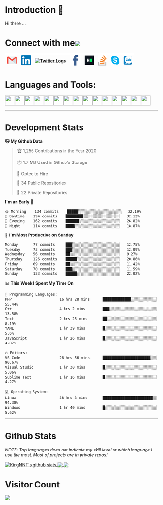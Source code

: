 # Introduction 👋
Hi there ...
# Connect with me<img src="https://github.com/TheDudeThatCode/TheDudeThatCode/blob/master/Assets/Handshake.gif" height="32px">

| [<img src="https://github.com/KingNNT/KingNNT/blob/master/Assets/Contact-Icon/Gmail.svg" alt="Gmail logo" height="32">](mailto:Dev.KingNNT@gmail.com) | [<img src="https://github.com/KingNNT/KingNNT/blob/master/Assets/Contact-Icon/Linkedin.svg" alt="Linkedin Logo" width="32">](https://in.linkedin.com/in/kingnnt) | [<img src="https://github.com/TheDudeThatCode/TheDudeThatCode/blob/master/Assets/Twitter.svg" alt="Twitter Logo" width="32">](https://twitter.com/King_NNT) | [<img src="https://github.com/KingNNT/KingNNT/blob/master/Assets/Contact-Icon/facebook.svg" alt="Facebook logo" width="34">](https://facebook.com/Kinggg.NNT) | [<img src="https://github.com/KingNNT/KingNNT/blob/master/Assets/Contact-Icon/HackerRank.svg" alt="HackerRank Logo" width="30">](https://www.hackerrank.com/Dev_KingNNT) | [<img src="https://github.com/KingNNT/KingNNT/blob/master/Assets/Contact-Icon/stackoverflow.svg" alt="Stackoverflow Logo" width="28">](https://stackoverflow.com/users/12560659/king-nnt) | [<img src="https://github.com/KingNNT/KingNNT/blob/master/Assets/Contact-Icon/skype.svg" alt="Skype Logo" width="28">](https://join.skype.com/invite/eqRpzcC8cGsf) | [<img src="https://github.com/KingNNT/KingNNT/blob/master/Assets/Contact-Icon/zalo.svg" alt="Zalo Logo" width="28">](https://zalo.me/kingnnt) | 
|:---:|:---:|:---:|:---:|:---:|:---:|:---:|:---:|

# Languages and Tools:
<img align='left' height="32" width="32" src="https://cdn.jsdelivr.net/npm/simple-icons@v3/icons/visualstudio.svg" />
<img align='left' height="32" width="32" src="https://cdn.jsdelivr.net/npm/simple-icons@v3/icons/sublimetext.svg" />
<img align='left' height="32" width="32" src="https://cdn.jsdelivr.net/npm/simple-icons@v3/icons/visualstudiocode.svg" />
<img align='left' height="32" width="32" src="https://cdn.jsdelivr.net/npm/simple-icons@v3/icons/jetbrains.svg" />

<img align='left' height="32" width="32" src="https://cdn.jsdelivr.net/npm/simple-icons@v3/icons/html5.svg" />
<img align='left' height="32" width="32" src="https://cdn.jsdelivr.net/npm/simple-icons@v3/icons/css3.svg" />
<img align='left' height="32" width="32" src="https://cdn.jsdelivr.net/npm/simple-icons@3.5.0/icons/bootstrap.svg" />

<img align='left' height="32" width="32" src="https://cdn.jsdelivr.net/npm/simple-icons@v3/icons/javascript.svg" />

<img align='left' height="32" width="32" src="https://cdn.jsdelivr.net/npm/simple-icons@v3/icons/php.svg" />
<img align='left' height="32" width="32" src="https://cdn.jsdelivr.net/npm/simple-icons@v3/icons/laravel.svg" />
<img align='left' height="32" width="32" src="https://cdn.jsdelivr.net/npm/simple-icons@3.5.0/icons/java.svg" />

<img align='left' height="32" width="32" src="https://cdn.jsdelivr.net/npm/simple-icons@v3/icons/mysql.svg" />
<img align='left' height="32" width="32" src="https://cdn.jsdelivr.net/npm/simple-icons@3.5.0/icons/microsoftsqlserver.svg" />
<img align='left' height="32" width="32" src="https://cdn.jsdelivr.net/npm/simple-icons@v3/icons/mongodb.svg" />
<img align='left' height="32" width="32" src="https://cdn.jsdelivr.net/npm/simple-icons@v3/icons/sqlite.svg" />

<br>
<br>

---

# Development Stats
<!--START_SECTION:waka-->
**🐱 My Github Data** 

> 🏆 1,256 Contributions in the Year 2020
 > 
> 📦 1.7 MB Used in Github's Storage 
 > 
> 💼 Opted to Hire
 > 
> 📜 34 Public Repositories
 > 
> 🔑 22 Private Repositories 

**I'm an Early 🐤** 

```text
🌞 Morning    134 commits    █████░░░░░░░░░░░░░░░░░░░░   22.19% 
🌆 Daytime    194 commits    ████████░░░░░░░░░░░░░░░░░   32.12% 
🌃 Evening    162 commits    ██████░░░░░░░░░░░░░░░░░░░   26.82% 
🌙 Night      114 commits    ████░░░░░░░░░░░░░░░░░░░░░   18.87%

```
📅 **I'm Most Productive on Sunday** 

```text
Monday       77 commits     ███░░░░░░░░░░░░░░░░░░░░░░   12.75% 
Tuesday      73 commits     ███░░░░░░░░░░░░░░░░░░░░░░   12.09% 
Wednesday    56 commits     ██░░░░░░░░░░░░░░░░░░░░░░░   9.27% 
Thursday     126 commits    █████░░░░░░░░░░░░░░░░░░░░   20.86% 
Friday       69 commits     ██░░░░░░░░░░░░░░░░░░░░░░░   11.42% 
Saturday     70 commits     ███░░░░░░░░░░░░░░░░░░░░░░   11.59% 
Sunday       133 commits    █████░░░░░░░░░░░░░░░░░░░░   22.02%

```


📊 **This Week I Spent My Time On** 

```text
💬 Programming Languages: 
PHP                      16 hrs 28 mins      █████████████░░░░░░░░░░░░   55.44% 
C++                      4 hrs 2 mins        ███░░░░░░░░░░░░░░░░░░░░░░   13.58% 
Text                     2 hrs 25 mins       ██░░░░░░░░░░░░░░░░░░░░░░░   8.19% 
YAML                     1 hr 39 mins        █░░░░░░░░░░░░░░░░░░░░░░░░   5.6% 
JavaScript               1 hr 26 mins        █░░░░░░░░░░░░░░░░░░░░░░░░   4.87%

🔥 Editors: 
VS Code                  26 hrs 56 mins      ██████████████████████░░░   90.67% 
Visual Studio            1 hr 30 mins        █░░░░░░░░░░░░░░░░░░░░░░░░   5.06% 
Sublime Text             1 hr 16 mins        █░░░░░░░░░░░░░░░░░░░░░░░░   4.27%

💻 Operating System: 
Linux                    28 hrs 3 mins       ███████████████████████░░   94.38% 
Windows                  1 hr 40 mins        █░░░░░░░░░░░░░░░░░░░░░░░░   5.62%

```


<!--END_SECTION:waka-->

---

# Github Stats

*NOTE: Top languages does not indicate my skill level or which language I use the most. Most of projects are in private repos!*

<a href="https://github.com/KingNNT">
  <img align="center" src="https://github-readme-stats.vercel.app/api?username=KingNNT&show_icons=true&theme=gruvbox&count_private=true" alt="KingNNT's github stats" />
</a>

<a href="https://github.com/KingNNT">
  <img align="center" src="https://github-readme-stats.vercel.app/api/top-langs/?username=KingNNT&layout=compact&theme=gruvbox&count_private=true&how_icons=true" />
</a>

<a href="https://github.com/KingNNT">
  <img align="center" src="https://github-readme-stats.vercel.app/api/pin/?username=KingNNT&repo=MS-Tools&theme=gruvbox" />
</a>

# Visitor Count
<img src="https://profile-counter.glitch.me/KingNNT/count.svg" />
